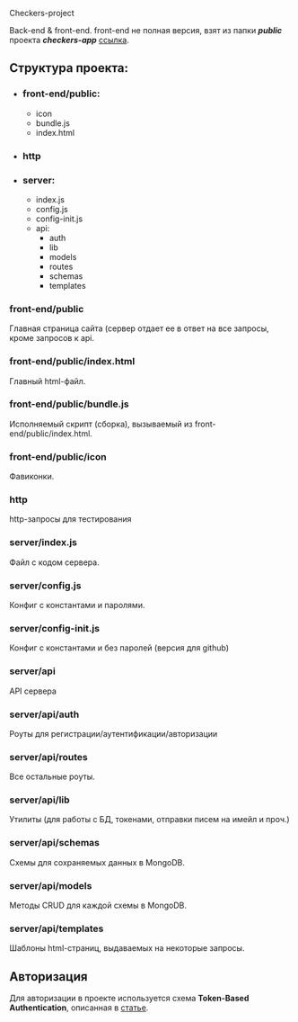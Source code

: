 

Checkers-project

Back-end & front-end.
front-end не полная версия, взят из папки _**public**_ проекта _**checkers-app**_ [ссылка](https://github.com/e-eki/checkers-app/tree/g/master/public).

## Структура проекта:

* ### front-end/public:
   * icon
   * bundle.js
   * index.html

* ### http

* ### server:
   * index.js
   * config.js
   * config-init.js
   * api:
      * auth
      * lib
      * models
      * routes
      * schemas
      * templates

### front-end/public
Главная страница сайта (сервер отдает ее в ответ на все запросы, кроме запросов к api.

### front-end/public/index.html
Главный html-файл.

### front-end/public/bundle.js
Исполняемый скрипт (сборка), вызываемый из front-end/public/index.html.

### front-end/public/icon
Фавиконки.

### http
http-запросы для тестирования

### server/index.js
Файл с кодом сервера.

### server/config.js
Конфиг с константами и паролями.

### server/config-init.js
Конфиг с константами и без паролей (версия для github)

### server/api
API сервера

### server/api/auth
Роуты для регистрации/аутентификации/авторизации

### server/api/routes
Все остальные роуты.

### server/api/lib
Утилиты (для работы с БД, токенами, отправки писем на имейл и проч.)

### server/api/schemas
Схемы для сохраняемых данных в MongoDB.

### server/api/models
Методы CRUD для каждой схемы в MongoDB.

### server/api/templates
Шаблоны html-страниц, выдаваемых на некоторые запросы.

## Авторизация

Для авторизации в проекте используется схема **Token-Based Authentication**, описанная в [статье](https://gist.github.com/zmts/802dc9c3510d79fd40f9dc38a12bccfc).








